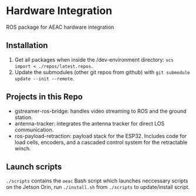# Hardware Integration

ROS package for AEAC hardware integration

## Installation

1. Get all packages when inside the /dev-environment directory: `vcs import < ./repos/latest.repos`.
2. Update the submodules (other git repos from github) with `git submodule update --init --remote`.

## Projects in this Repo

- gstreamer-ros-bridge: handles video streaming to ROS and the ground station.
- antenna-tracker: integrates the antenna tracker for direct LOS communication.
- ros-payload-retraction: payload stack for the ESP32. Includes code for load cells, encoders, and a cascaded control system for the retractable winch.

## Launch scripts

`./scripts` contains the `aeac` Bash script which launches neccessary scripts on the Jetson Orin, run `./install.sh` from `./scripts` to update/install script.
